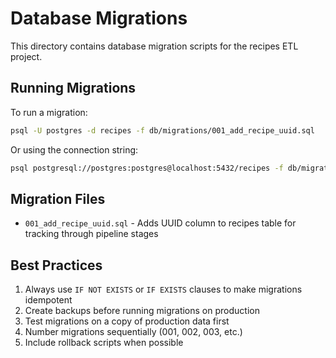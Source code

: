 # Database Migrations

This directory contains database migration scripts for the recipes ETL project.

## Running Migrations

To run a migration:

```bash
psql -U postgres -d recipes -f db/migrations/001_add_recipe_uuid.sql
```

Or using the connection string:

```bash
psql postgresql://postgres:postgres@localhost:5432/recipes -f db/migrations/001_add_recipe_uuid.sql
```

## Migration Files

- `001_add_recipe_uuid.sql` - Adds UUID column to recipes table for tracking through pipeline stages

## Best Practices

1. Always use `IF NOT EXISTS` or `IF EXISTS` clauses to make migrations idempotent
2. Create backups before running migrations on production
3. Test migrations on a copy of production data first
4. Number migrations sequentially (001, 002, 003, etc.)
5. Include rollback scripts when possible

